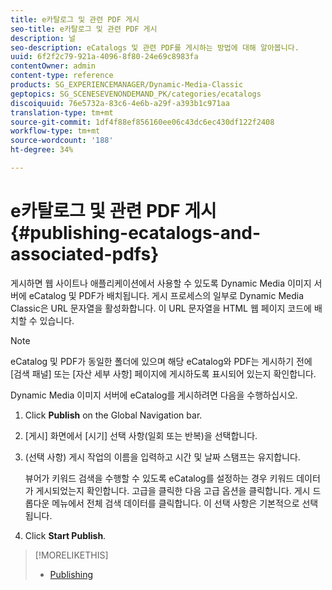 ```yaml
---
title: e카탈로그 및 관련 PDF 게시
seo-title: e카탈로그 및 관련 PDF 게시
description: 널
seo-description: eCatalogs 및 관련 PDF를 게시하는 방법에 대해 알아봅니다.
uuid: 6f2f2c79-921a-4096-8f80-24e69c8983fa
contentOwner: admin
content-type: reference
products: SG_EXPERIENCEMANAGER/Dynamic-Media-Classic
geptopics: SG_SCENESEVENONDEMAND_PK/categories/ecatalogs
discoiquuid: 76e5732a-83c6-4e6b-a29f-a393b1c971aa
translation-type: tm+mt
source-git-commit: 1df4f88ef856160ee06c43dc6ec430df122f2408
workflow-type: tm+mt
source-wordcount: '188'
ht-degree: 34%

---
```



# e카탈로그 및 관련 PDF 게시{#publishing-ecatalogs-and-associated-pdfs}

게시하면 웹 사이트나 애플리케이션에서 사용할 수 있도록 Dynamic Media 이미지 서버에 eCatalog 및 PDF가 배치됩니다. 게시 프로세스의 일부로 Dynamic Media Classic은 URL 문자열을 활성화합니다. 이 URL 문자열을 HTML 웹 페이지 코드에 배치할 수 있습니다.

>[!NOTE]
>
>eCatalog 및 PDF가 동일한 폴더에 있으며 해당 eCatalog와 PDF는 게시하기 전에 [검색 패널] 또는 [자산 세부 사항] 페이지에 게시하도록 표시되어 있는지 확인합니다.

Dynamic Media 이미지 서버에 eCatalog를 게시하려면 다음을 수행하십시오.

1. Click **Publish** on the Global Navigation bar.
1. [게시] 화면에서 [시기] 선택 사항(일회 또는 반복)을 선택합니다.
1. (선택 사항) 게시 작업의 이름을 입력하고 시간 및 날짜 스탬프는 유지합니다.

   뷰어가 키워드 검색을 수행할 수 있도록 eCatalog를 설정하는 경우 키워드 데이터가 게시되었는지 확인합니다. 고급을 클릭한 다음 고급 옵션을 클릭합니다. 게시 드롭다운 메뉴에서 전체 검색 데이터를 클릭합니다. 이 선택 사항은 기본적으로 선택됩니다.

1. Click **Start Publish**.

>[!MORELIKETHIS]
>
>* [Publishing](publishing-files.md)

